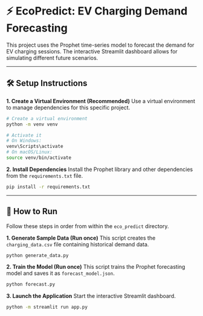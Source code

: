 # ⚡️ EcoPredict: EV Charging Demand Forecasting

This project uses the Prophet time-series model to forecast the demand for EV charging sessions. The interactive Streamlit dashboard allows for simulating different future scenarios.

---

## 🛠️ Setup Instructions

**1. Create a Virtual Environment (Recommended)**
Use a virtual environment to manage dependencies for this specific project.

```bash
# Create a virtual environment
python -m venv venv

# Activate it
# On Windows:
venv\Scripts\activate
# On macOS/Linux:
source venv/bin/activate
```

**2. Install Dependencies**
Install the Prophet library and other dependencies from the `requirements.txt` file.
```bash
pip install -r requirements.txt
```

---

## 🚀 How to Run

Follow these steps in order from within the `eco_predict` directory.

**1. Generate Sample Data (Run once)**
This script creates the `charging_data.csv` file containing historical demand data.
```bash
python generate_data.py
```

**2. Train the Model (Run once)**
This script trains the Prophet forecasting model and saves it as `forecast_model.json`.
```bash
python forecast.py
```

**3. Launch the Application**
Start the interactive Streamlit dashboard.
```bash
python -m streamlit run app.py
```
